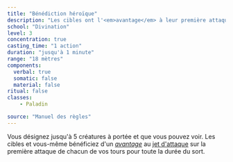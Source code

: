 ```yaml
---
title: "Bénédiction héroïque"
description: "Les cibles ont l'<em>avantage</em> à leur première attaque à chaque tour."
school: "Divination"
level: 3
concentration: true
casting_time: "1 action"
duration: "jusqu'à 1 minute"
range: "18 mètres"
components:
  verbal: true
  somatic: false
  material: false
ritual: false
classes:
    - Paladin

source: "Manuel des règles"
---
```

Vous désignez jusqu'à 5 créatures à portée et que vous pouvez voir. Les cibles et vous-même bénéficiez d'un [_avantage_](/utiliser-les-caracteristiques#avantage-et-désavantage) au [jet d'attaque](/combattre#jets-dattaque) sur la première attaque de chacun de vos tours pour toute la durée du sort.
